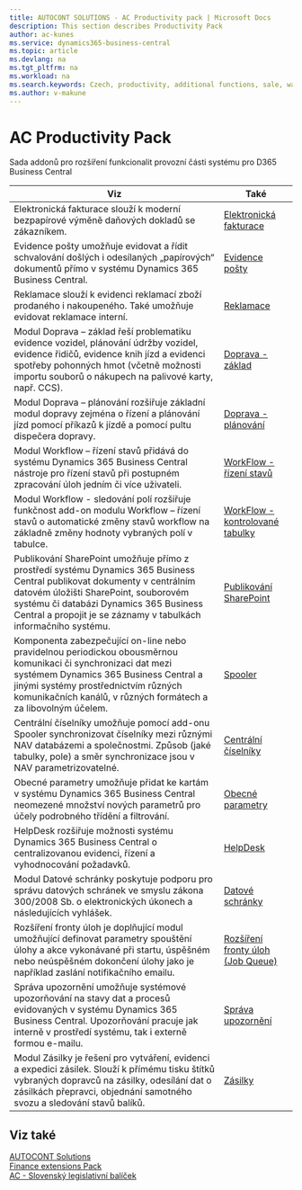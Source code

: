 ```yaml
---
title: AUTOCONT SOLUTIONS - AC Productivity pack | Microsoft Docs
description: This section describes Productivity Pack
author: ac-kunes
ms.service: dynamics365-business-central
ms.topic: article
ms.devlang: na
ms.tgt_pltfrm: na
ms.workload: na
ms.search.keywords: Czech, productivity, additional functions, sale, warehouse, invoicing, barcode, claims, transportation, workflow
ms.author: v-makune
---
```


# AC Productivity Pack

Sada addonů pro rozšíření funkcionalit provozní části systému pro D365 Business Central

|Viz|Také|
|-|-|
|Elektronická fakturace slouží k moderní bezpapírové výměně daňových dokladů se zákazníkem.|[Elektronická fakturace](ac-elektronic-dokuments.md)|
|Evidence pošty umožňuje evidovat a řídit schvalování došlých i odesílaných „papírových“ dokumentů přímo v systému Dynamics 365 Business Central.|[Evidence pošty](ac-incoming-mail.md)|
|Reklamace slouží k evidenci reklamací zboží prodaného i nakoupeného. Také umožňuje evidovat reklamace interní.|[Reklamace](ac-complaints-management.md)|
|Modul Doprava – základ řeší problematiku evidence vozidel, plánování údržby vozidel, evidence řidičů, evidence knih jízd a evidenci spotřeby pohonných hmot (včetně možnosti importu souborů o nákupech na palivové karty, např. CCS).|[Doprava - základ](ac-transport-basic.md)|
|Modul Doprava – plánování rozšiřuje základní modul dopravy zejména o řízení a plánování jízd pomocí příkazů k jízdě a pomocí pultu dispečera dopravy.|[Doprava - plánování](ac-transport-planning.md)|
|Modul Workflow – řízení stavů přidává do systému Dynamics 365 Business Central nástroje pro řízení stavů při postupném zpracování úloh jedním či více uživateli.|[WorkFlow - řízení stavů](ac-workflow-status-management.md)|
|Modul Workflow - sledování polí rozšiřuje funkčnost add-on modulu Workflow – řízení stavů o automatické změny stavů workflow na základně změny hodnoty vybraných polí v tabulce.|[WorkFlow - kontrolované tabulky](ac-workflow-linker-tables.md)|
|Publikování SharePoint umožňuje přímo z prostředí systému Dynamics 365 Business Central publikovat dokumenty v centrálním datovém úložišti SharePoint, souborovém systému či databázi Dynamics 365 Business Central a propojit je se záznamy v tabulkách informačního systému.|[Publikování SharePoint](ac-sharepoint-publisher.md)|
|Komponenta zabezpečující on-line nebo pravidelnou periodickou obousměrnou komunikaci či synchronizaci dat mezi systémem Dynamics 365 Business Central a jinými systémy prostřednictvím různých komunikačních kanálů, v různých formátech a za libovolným účelem.|[Spooler](ac-spooler.md)|
|Centrální číselníky umožňuje pomocí add-onu Spooler synchronizovat číselníky mezi různými NAV databázemi a společnostmi. Způsob (jaké tabulky, pole) a směr synchronizace jsou v NAV parametrizovatelné.|[Centrální číselníky](ac-centraldatabase.md)|
|Obecné parametry umožňuje přidat ke kartám v systému Dynamics 365 Business Central neomezené množství nových parametrů pro účely podrobného třídění a filtrování.|[Obecné parametry](ac-general-parameters.md)|
|HelpDesk rozšiřuje možnosti systému Dynamics 365 Business Central o centralizovanou evidenci, řízení a vyhodnocování požadavků.|[HelpDesk](ac-helpdesk.md)|
|Modul Datové schránky poskytuje podporu pro správu datových schránek ve smyslu zákona 300/2008 Sb. o elektronických úkonech a následujících vyhlášek.|[Datové schránky](ac-data-boxes.md)|
|Rozšíření fronty úloh je doplňující modul umožňující definovat parametry spouštění úlohy a akce vykonávané při startu, úspěšném nebo neúspěšném dokončení úlohy jako je například zaslání notifikačního emailu.|[Rozšíření fronty úloh (Job Queue)](ac-job-queue-extension.md)|
|Správa upozornění umožňuje systémové upozorňování na stavy dat a procesů evidovaných v systému Dynamics 365 Business Central. Upozorňování pracuje jak interně v prostředí systému, tak i externě formou e-mailu.|[Správa upozornění](ac-notifications.md)|
|Modul Zásilky je řešení pro vytváření, evidenci a expedici zásilek. Slouží k přímému tisku štítků vybraných dopravců na zásilky, odesílání dat o zásilkách přepravci, objednání samotného svozu a sledování stavů balíků.|[Zásilky](ac-parcels.md)|


## Viz také
[AUTOCONT Solutions](index.md)  
[Finance extensions Pack](ac-finance-pack.md)  
[AC - Slovenský legislativní balíček](AC-SK/ac-sk-legislative-pack.md)   
